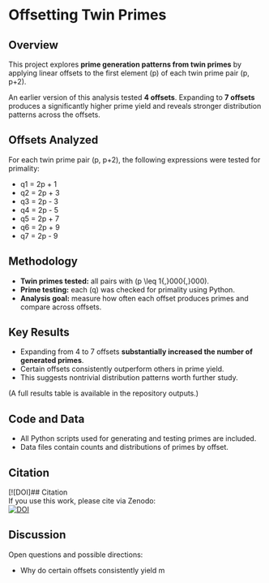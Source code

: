 # Offsetting Twin Primes  

## Overview  
This project explores **prime generation patterns from twin primes** by applying linear offsets to the first element \(p\) of each twin prime pair (p, p+2).  

An earlier version of this analysis tested **4 offsets**. Expanding to **7 offsets** produces a significantly higher prime yield and reveals stronger distribution patterns across the offsets.  

## Offsets Analyzed  
For each twin prime pair (p, p+2), the following expressions were tested for primality:  

- q1 = 2p + 1
- q2 = 2p + 3
- q3 = 2p - 3
- q4 = 2p - 5
- q5 = 2p + 7
- q6 = 2p + 9
- q7 = 2p - 9

## Methodology  
- **Twin primes tested:** all pairs with \(p \leq 1{,}000{,}000\).  
- **Prime testing:** each (q) was checked for primality using Python.  
- **Analysis goal:** measure how often each offset produces primes and compare across offsets.  

## Key Results  
- Expanding from 4 to 7 offsets **substantially increased the number of generated primes**.  
- Certain offsets consistently outperform others in prime yield.  
- This suggests nontrivial distribution patterns worth further study.  

(A full results table is available in the repository outputs.)  

## Code and Data  
- All Python scripts used for generating and testing primes are included.  
- Data files contain counts and distributions of primes by offset.  

## Citation  
[![DOI]## Citation  
If you use this work, please cite via Zenodo:  
[![DOI](https://zenodo.org/badge/DOI/10.5281/zenodo.16804729.svg)](https://doi.org/10.5281/zenodo.16804729)  

## Discussion  
Open questions and possible directions:  
- Why do certain offsets consistently yield m
